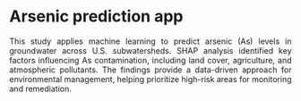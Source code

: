 # Arsenic prediction app
<div style="text-align: justify;">
This study applies machine learning to predict arsenic (As) levels in groundwater across U.S. subwatersheds.
SHAP analysis identified key factors influencing As contamination, including land cover, agriculture,
and atmospheric pollutants. The findings provide a data-driven approach for environmental management,
helping prioritize high-risk areas for monitoring and remediation.
</div>
